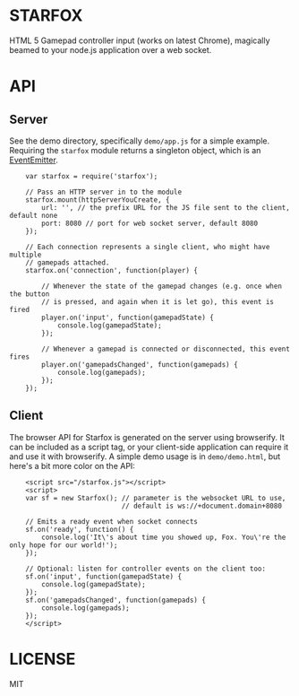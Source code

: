 # STARFOX

HTML 5 Gamepad controller input (works on latest Chrome), magically beamed to your node.js application over a web socket.

# API

## Server

See the demo directory, specifically `demo/app.js` for a simple example.  Requiring the `starfox` module returns a singleton object, which is an [EventEmitter](http://nodejs.org/api/events.html#events_class_events_eventemitter).

        var starfox = require('starfox');

        // Pass an HTTP server in to the module
        starfox.mount(httpServerYouCreate, {
            url: '', // the prefix URL for the JS file sent to the client, default none
            port: 8080 // port for web socket server, default 8080
        });

        // Each connection represents a single client, who might have multiple
        // gamepads attached.
        starfox.on('connection', function(player) {

            // Whenever the state of the gamepad changes (e.g. once when the button
            // is pressed, and again when it is let go), this event is fired
            player.on('input', function(gamepadState) {
                console.log(gamepadState);
            });

            // Whenever a gamepad is connected or disconnected, this event fires
            player.on('gamepadsChanged', function(gamepads) {
                console.log(gamepads);
            });
        });

## Client

The browser API for Starfox is generated on the server using browserify.  It can be included as a script tag, or your client-side application can require it and use it with browserify.  A simple demo usage is in `demo/demo.html`, but here's a bit more color on the API:

        <script src="/starfox.js"></script>
        <script>
        var sf = new Starfox(); // parameter is the websocket URL to use, 
                                // default is ws://+document.domain+8080

        // Emits a ready event when socket connects
        sf.on('ready', function() {
            console.log('It\'s about time you showed up, Fox. You\'re the only hope for our world!');
        });

        // Optional: listen for controller events on the client too:
        sf.on('input', function(gamepadState) {
            console.log(gamepadState);
        });
        sf.on('gamepadsChanged', function(gamepads) {
            console.log(gamepads);
        });
        </script>

# LICENSE

MIT